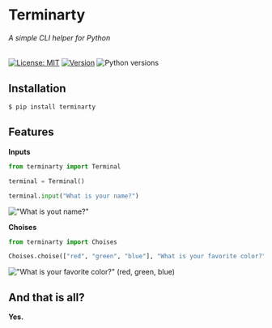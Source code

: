 # Terminarty 
###### A simple CLI helper for Python
[![License: MIT](https://img.shields.io/pypi/l/terminarty)](https://opensource.org/licenses/MIT)
[![Version](https://img.shields.io/pypi/v/terminarty)](https://pypi.org/project/terminarty/)
![Python versions](https://img.shields.io/pypi/pyversions/terminarty)

## Installation

```bash
$ pip install terminarty
```
## Features
**Inputs**
```python
from terminarty import Terminal

terminal = Terminal()

terminal.input("What is your name?")
```
!["What is yout name?"](https://imgur.com/huf4E5P.png)

**Choises**
```python
from terminarty import Choises

Choises.choise(["red", "green", "blue"], "What is your favorite color?")
```
!["What is your favorite color?" (red, green, blue)](https://imgur.com/NQwkfj6.png)

## And that is all?
**Yes.**